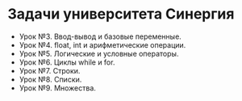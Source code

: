 # Задачи университета Синергия

- Урок №3. Ввод-вывод и базовые переменные.
- Урок №4. float, int и арифметические операции.
- Урок №5. Логические и условные операторы.
- Урок №6. Циклы while и for.
- Урок №7. Строки.
- Урок №8. Списки.
- Урок №9. Множества.